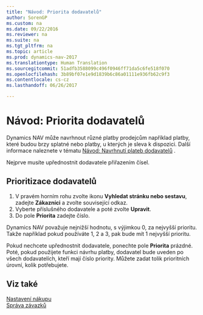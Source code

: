 ```yaml
---
title: "Návod: Priorita dodavatelů"
author: SorenGP
ms.custom: na
ms.date: 09/22/2016
ms.reviewer: na
ms.suite: na
ms.tgt_pltfrm: na
ms.topic: article
ms.prod: dynamics-nav-2017
ms.translationtype: Human Translation
ms.sourcegitcommit: 51adfb3588099c496f0946ff71da5c6fe518f070
ms.openlocfilehash: 3b89bf07e1e9d1839b6c86a01111e936fb62c9f3
ms.contentlocale: cs-cz
ms.lasthandoff: 06/26/2017

---
```


# <a name="how-to-prioritize-vendors"></a>Návod: Priorita dodavatelů
Dynamics NAV může navrhnout různé platby prodejcům například platby, které budou brzy splatné nebo platby, u kterých je sleva k dispozici. Další informace naleznete v tématu [Návod: Navrhnutí plateb dodavatelů](payables-how-suggest-vendor-payments.md) .

Nejprve musíte upřednostnit dodavatele přiřazením čísel.

## <a name="to-prioritize-vendors"></a>Prioritizace dodavatelů
1. V pravém horním rohu zvolte ikonu **Vyhledat stránku nebo sestavu**, zadejte **Zákazníci** a zvolte související odkaz.
2. Vyberte příslušného dodavatele a poté zvolte **Upravit**.
3. Do pole **Priorita** zadejte číslo.

Dynamics NAV považuje nejnižší hodnotu, s výjimkou 0, za nejvyšší prioritu. Takže například pokud používáte 1, 2 a 3, pak bude mít 1 nejvyšší prioritu.

Pokud nechcete upřednostnit dodavatele, ponechte pole **Priorita** prázdné. Poté, pokud použijete funkci návrhu platby, dodavatel bude uveden po všech dodavatelích, kteří mají číslo priority. Můžete zadat tolik prioritních úrovní, kolik potřebujete.

## <a name="see-also"></a>Viz také
[Nastavení nákupu](purchasing-setup-purchasing.md)  
[Správa závazků](payables-manage-payables.md)

